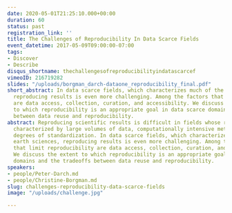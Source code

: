 ```yaml
---
date: 2020-05-01T21:25:10.000+00:00
duration: 60
status: past
registration_link: ''
title: The Challenges of Reproducibility In Data Scarce Fields
event_datetime: 2017-05-09T09:00:00-07:00
tags:
- Discover
- Describe
disqus_shortname: thechallengesofreproducibilityindatascarcef
vimeoID: 216719282
slides: "/uploads/borgman_darch-dataone_reproducibility_final.pdf"
short_abstract: In data scarce fields, which characterizes much of the earth sciences,
  reproducing results is even more challenging. Among the factors that limit reproducibility
  are data access, collection, curation, and accessibility. We discuss the extent
  to which reproducibility is an appropriate goal in data scarce domains and the tradeoffs
  between data reuse and reproducibility.
abstract: Reproducing scientific results is difficult in fields whose research is
  characterized by large volumes of data, computationally intensive methods, and high
  degrees of standardization. In data scarce fields, which characterizes much of the
  earth sciences, reproducing results is even more challenging. Among the factors
  that limit reproducibility are data access, collection, curation, and accessibility.
  We discuss the extent to which reproducibility is an appropriate goal in data scarce
  domains and the tradeoffs between data reuse and reproducibility.
speakers:
- people/Peter-Darch.md
- people/Christine-Borgman.md
slug: challenges-reproducibility-data-scarce-fields
image: "/uploads/challenge.jpg"

---
```

